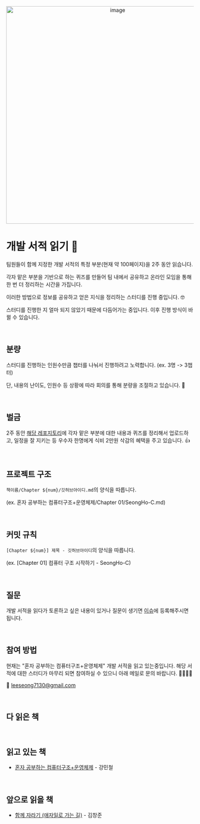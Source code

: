 <!-- logo -->
<div align="center">
  <img width="583" alt="image" src="https://github.com/SeongHo-C/reading-books-for-programmers/assets/83394485/4f4c2ed7-1895-4622-87c9-a8fd9e2d430e">
</div>

# 개발 서적 읽기 🌊

팀원들이 함께 지정한 개발 서적의 특정 부분(현재 약 100페이지)을 2주 동안 읽습니다.

각자 맡은 부분을 기반으로 하는 퀴즈를 만들어 팀 내에서 공유하고 온라인 모임을 통해 한 번 더 정리하는 시간을 가집니다.

이러한 방법으로 정보를 공유하고 얻은 지식을 정리하는 스터디를 진행 중입니다. 🤓

스터디를 진행한 지 얼마 되지 않았기 때문에 다듬어가는 중입니다. 이후 진행 방식이 바뀔 수 있습니다.

<br>

## 분량

스터디를 진행하는 인원수만큼 챕터를 나눠서 진행하려고 노력합니다. (ex. 3명 -> 3챕터)

단, 내용의 난이도, 인원수 등 상황에 따라 회의를 통해 분량을 조절하고 있습니다. 🤝

<br>

## 벌금

2주 동안 [해당 레포지토리](https://github.com/SeongHo-C/reading-books-for-programmers)에 각자 맡은 부분에 대한 내용과 퀴즈를 정리해서 업로드하고, 일정을 잘 지키는 등 우수자 한명에게 식비 2만원 삭감의 혜택을 주고 있습니다. 👍

<br>

## 프로젝트 구조

`책이름/Chapter ${num}/깃허브아이디.md`의 양식을 따릅니다.

(ex. 혼자 공부하는 컴퓨터구조+운영체제/Chapter 01/SeongHo-C.md)

<br>

## 커밋 규칙

`[Chapter ${num}] 제목 - 깃허브아이디`의 양식을 따릅니다.

(ex. [Chapter 01] 컴퓨터 구조 시작하기 - SeongHo-C)

<br>

## 질문

개발 서적을 읽다가 토론하고 싶은 내용이 있거나 질문이 생기면 [이슈](https://github.com/SeongHo-C/reading-books-for-programmers/issues)에 등록해주시면 됩니다.

<br>

## 참여 방법

현재는 "혼자 공부하는 컴퓨터구조+운영체제" 개발 서적을 읽고 있는중입니다. 해당 서적에 대한 스터디가 마무리 되면 참여하실 수 있으니 아래 메일로 문의 바랍니다. 🙋‍♂️🙋‍♀️

📧 leeseong7130@gmail.com

<br>

## 다 읽은 책

<br>

## 읽고 있는 책

- [혼자 공부하는 컴퓨터구조+운영체제](https://search.shopping.naver.com/book/catalog/33824626625) - 강민철

<br>

## 앞으로 읽을 책

- [함께 자라기 (애자일로 가는 길)](https://search.shopping.naver.com/book/catalog/32474214251) - 김창준
